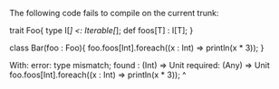 The following code fails to compile on the current trunk:

trait Foo{
  type I[_] <: Iterable[_];
  def foos[T] : I[T];
}

class Bar(foo : Foo){
  foo.foos[Int].foreach((x : Int) => println(x * 3));
}

With:
 error: type mismatch;
 found   : (Int) => Unit
 required: (Any) => Unit
       foo.foos[Int].foreach((x : Int) => println(x * 3));
                                       ^

